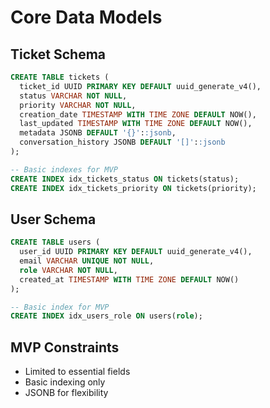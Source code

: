 # Core Data Models

## Ticket Schema
```sql
CREATE TABLE tickets (
  ticket_id UUID PRIMARY KEY DEFAULT uuid_generate_v4(),
  status VARCHAR NOT NULL,
  priority VARCHAR NOT NULL,
  creation_date TIMESTAMP WITH TIME ZONE DEFAULT NOW(),
  last_updated TIMESTAMP WITH TIME ZONE DEFAULT NOW(),
  metadata JSONB DEFAULT '{}'::jsonb,
  conversation_history JSONB DEFAULT '[]'::jsonb
);

-- Basic indexes for MVP
CREATE INDEX idx_tickets_status ON tickets(status);
CREATE INDEX idx_tickets_priority ON tickets(priority);
```

## User Schema
```sql
CREATE TABLE users (
  user_id UUID PRIMARY KEY DEFAULT uuid_generate_v4(),
  email VARCHAR UNIQUE NOT NULL,
  role VARCHAR NOT NULL,
  created_at TIMESTAMP WITH TIME ZONE DEFAULT NOW()
);

-- Basic index for MVP
CREATE INDEX idx_users_role ON users(role);
```

## MVP Constraints
- Limited to essential fields
- Basic indexing only
- JSONB for flexibility 